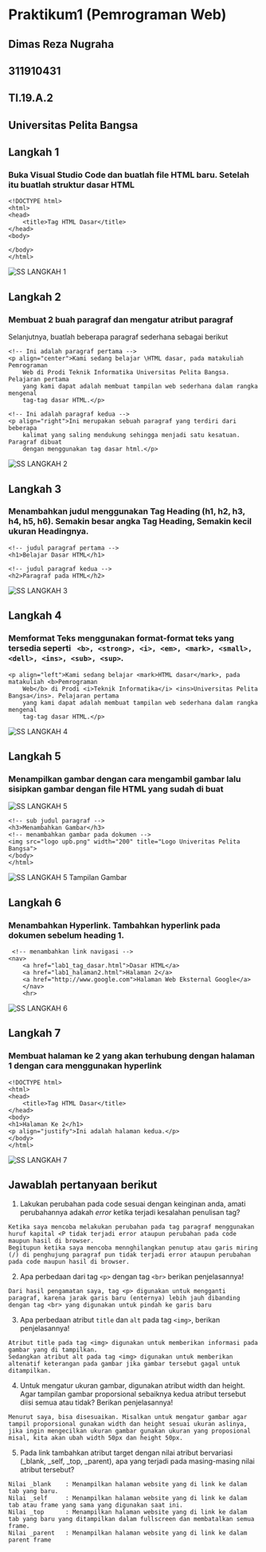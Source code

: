 # Praktikum1 (Pemrograman Web)

## Dimas Reza Nugraha
## 311910431
## TI.19.A.2
## Universitas Pelita Bangsa



## Langkah 1
### Buka Visual Studio Code dan buatlah file HTML baru. Setelah itu buatlah struktur dasar HTML
```
<!DOCTYPE html>
<html>
<head>
    <title>Tag HTML Dasar</title>
</head>
<body>

</body>
</html>
```
![SS  LANGKAH 1](https://user-images.githubusercontent.com/56240719/112924842-094be980-913b-11eb-9734-76392fc6987f.png)

## Langkah 2
### Membuat 2 buah paragraf dan mengatur atribut paragraf 
Selanjutnya, buatlah beberapa paragraf sederhana sebagai berikut
```
<!-- Ini adalah paragraf pertama -->
<p align="center">Kami sedang belajar \HTML dasar, pada matakuliah Pemrograman
    Web di Prodi Teknik Informatika Universitas Pelita Bangsa. Pelajaran pertama
    yang kami dapat adalah membuat tampilan web sederhana dalam rangka mengenal
    tag-tag dasar HTML.</p>

<!-- Ini adalah paragraf kedua -->
<p align="right">Ini merupakan sebuah paragraf yang terdiri dari beberapa
    kalimat yang saling mendukung sehingga menjadi satu kesatuan. Paragraf dibuat
    dengan menggunakan tag dasar html.</p>
```
![SS LANGKAH 2](https://user-images.githubusercontent.com/56240719/112925101-7eb7ba00-913b-11eb-8cff-930d527f3268.png)

## Langkah 3
### Menambahkan judul menggunakan Tag Heading (h1, h2, h3, h4, h5, h6). Semakin besar angka Tag Heading, Semakin kecil ukuran Headingnya.
```
<!-- judul paragraf pertama -->
<h1>Belajar Dasar HTML</h1>

<!-- judul paragraf kedua -->
<h2>Paragraf pada HTML</h2>
```
![SS LANGKAH 3](https://user-images.githubusercontent.com/56240719/112925996-fd612700-913c-11eb-89f4-312323b0bea5.png)

## Langkah 4
### Memformat Teks menggunakan format-format teks yang tersedia seperti ``` <b>, <strong>, <i>, <em>, <mark>, <small>, <dell>, <ins>, <sub>, <sup>```.
```
<p align="left">Kami sedang belajar <mark>HTML dasar</mark>, pada matakuliah <b>Pemrograman
    Web</b> di Prodi <i>Teknik Informatika</i> <ins>Universitas Pelita Bangsa</ins>. Pelajaran pertama
    yang kami dapat adalah membuat tampilan web sederhana dalam rangka mengenal
    tag-tag dasar HTML.</p>
```
![SS LANGKAH 4](https://user-images.githubusercontent.com/56240719/112937850-9ea6a800-9152-11eb-9151-f1a76cdeb6dd.png)

## Langkah 5
### Menampilkan gambar dengan cara mengambil gambar lalu sisipkan gambar dengan file HTML yang sudah di buat
![SS LANGKAH 5](https://user-images.githubusercontent.com/56240719/112922096-14e8e180-9136-11eb-8203-07bbb1a19c1d.png)
```
<!-- sub judul paragraf -->
<h3>Menambahkan Gambar</h3>
<!-- menambahkan gambar pada dokumen -->
<img src="logo upb.png" width="200" title="Logo Univeritas Pelita Bangsa">
</body>
</html>
```
![SS LANGKAH 5 Tampilan Gambar](https://user-images.githubusercontent.com/56240719/112926583-d6efbb80-913d-11eb-9ba4-2b4c7a2a5846.png)

## Langkah 6
### Menambahkan Hyperlink. Tambahkan hyperlink pada dokumen sebelum heading 1.
```
 <!-- menambahkan link navigasi -->
<nav>
    <a href="lab1_tag_dasar.html">Dasar HTML</a>
    <a href="lab1_halaman2.html">Halaman 2</a>
    <a href="http://www.google.com">Halaman Web Eksternal Google</a>
    </nav>
    <hr>
```
![SS  LANGKAH 6](https://user-images.githubusercontent.com/56240719/112927130-b1af7d00-913e-11eb-83fd-61dfe8368a10.png)

## Langkah 7
### Membuat halaman ke 2 yang akan terhubung dengan halaman 1 dengan cara menggunakan hyperlink
```
<!DOCTYPE html>
<html>
<head>
    <title>Tag HTML Dasar</title>
</head>
<body>
<h1>Halaman Ke 2</h1>
<p align="justify">Ini adalah halaman kedua.</p>
</body>
</html>
```
![SS  LANGKAH 7](https://user-images.githubusercontent.com/56240719/112924567-917dbf00-913a-11eb-8e23-ad66464955f2.png)

## Jawablah pertanyaan berikut 
1. Lakukan perubahan pada code sesuai dengan keinginan anda, amati perubahannya adakah _error_ ketika terjadi kesalahan penulisan tag?
```
Ketika saya mencoba melakukan perubahan pada tag paragraf menggunakan huruf kapital <P tidak terjadi error ataupun perubahan pada code maupun hasil di browser.
Begitupun ketika saya mencoba mennghilangkan penutup atau garis miring (/) di penghujung paragraf pun tidak terjadi error ataupun perubahan pada code maupun hasil di browser.
```
2. Apa perbedaan dari tag `<p>` dengan tag `<br>` berikan penjelasannya!
```
Dari hasil pengamatan saya, tag <p> digunakan untuk mengganti paragraf, karena jarak garis baru (enternya) lebih jauh dibanding dengan tag <br> yang digunakan untuk pindah ke garis baru
```
3. Apa perbedaan atribut `title` dan `alt` pada tag `<img>`, berikan penjelasannya!
```
Atribut title pada tag <img> digunakan untuk memberikan informasi pada gambar yang di tampilkan.
Sedangkan atribut alt pada tag <img> digunakan untuk memberikan altenatif keterangan pada gambar jika gambar tersebut gagal untuk ditampilkan.
```
4. Untuk mengatur ukuran gambar, digunakan atribut width dan height. Agar tampilan gambar proporsional sebaiknya kedua atribut tersebut diisi semua atau tidak? Berikan penjelasannya!
```
Menurut saya, bisa disesuaikan. Misalkan untuk mengatur gambar agar tampil proporsional gunakan width dan height sesuai ukuran aslinya, jika ingin mengecilkan ukuran gambar gunakan ukuran yang proposional misal, kita akan ubah width 50px dan height 50px.
```
5. Pada link tambahkan atribut target dengan nilai atribut bervariasi (_blank, _self, _top, _parent), apa yang terjadi pada masing-masing nilai atribut tersebut?
```
Nilai _blank    : Menampilkan halaman website yang di link ke dalam tab yang baru.
Nilai _self     : Menampilkan halaman website yang di link ke dalam tab atau frame yang sama yang digunakan saat ini.
Nilai _top      : Menampilkan halaman website yang di link ke dalam tab yang baru yang ditampilkan dalam fullscreen dan membatalkan semua frame.
Nilai _parent   : Menampilkan halaman website yang di link ke dalam parent frame
